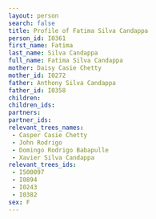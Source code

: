 ```yaml
---
layout: person
search: false
title: Profile of Fatima Silva Candappa
person_id: I0361
first_name: Fatima
last_name: Silva Candappa
full_name: Fatima Silva Candappa
mother: Daisy Casie Chetty
mother_id: I0272
father: Anthony Silva Candappa
father_id: I0358
children:
children_ids:
partners:
partner_ids:
relevant_trees_names:
 - Casper Casie Chetty
 - John Rodrigo
 - Domingo Rodrigo Babapulle
 - Xavier Silva Candappa
relevant_trees_ids:
 - I500097
 - I0894
 - I0243
 - I0382
sex: F
---
```


